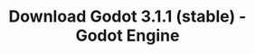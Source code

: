 ---
# Generated by /tools/generators/src/download_archive_generator !!! do not edit by hand !!!
title: 'Download Godot 3.1.1 (stable) - Godot Engine'
type: 'download/archive'
name: '3.1.1'
flavor: 'stable'
release_date: '2019-04-27T03:00:00-00:00'
release_notes: 'article/maintenance-release-godot-3-1-1/'
primaryPlatforms:
  - 'android.apk'
  - 'macos.universal'
  - 'windows.64'
  - 'linux_server.headless.64'
  - 'web'
  - 'templates'
links:
  android.apk:
    name: 'android.apk'
    title: 'Android'
    caption: 'Universal APK (ARM64 + ARMv7 + x86_64 + x86)'
    tags:
      - 'APK download'
      - 'ARM64/v7'
      - 'x86 (64 & 32 bit)'
    hosts:
      github_builds:
        regular: 'https://github.com/godotengine/godot-builds/releases/download/3.1.1-stable/Godot_v3.1.1-stable_android_editor.apk'
        mono: '#'
      github:
        regular: 'https://github.com/godotengine/godot/releases/download/3.1.1-stable/Godot_v3.1.1-stable_android_editor.apk'
        mono: '#'
  macos.universal:
    name: 'macos.universal'
    title: 'macOS'
    caption: 'Universal (x86_64 + Apple Silicon)'
    tags:
      - 'Intel/Apple Silicon'
      - '64 bit'
    hosts:
      github_builds:
        regular: 'https://github.com/godotengine/godot-builds/releases/download/3.1.1-stable/Godot_v3.1.1-stable_osx.universal.zip'
        mono: 'https://github.com/godotengine/godot-builds/releases/download/3.1.1-stable/Godot_v3.1.1-stable_mono_osx.universal.zip'
      github:
        regular: 'https://github.com/godotengine/godot/releases/download/3.1.1-stable/Godot_v3.1.1-stable_osx.universal.zip'
        mono: 'https://github.com/godotengine/godot/releases/download/3.1.1-stable/Godot_v3.1.1-stable_mono_osx.universal.zip'
  windows.64:
    name: 'windows.64'
    title: 'Windows'
    caption: 'Standard (x86_64)'
    tags:
      - '64 bit'
    hosts:
      github_builds:
        regular: 'https://github.com/godotengine/godot-builds/releases/download/3.1.1-stable/Godot_v3.1.1-stable_win64.exe.zip'
        mono: 'https://github.com/godotengine/godot-builds/releases/download/3.1.1-stable/Godot_v3.1.1-stable_mono_win64.zip'
      github:
        regular: 'https://github.com/godotengine/godot/releases/download/3.1.1-stable/Godot_v3.1.1-stable_win64.exe.zip'
        mono: 'https://github.com/godotengine/godot/releases/download/3.1.1-stable/Godot_v3.1.1-stable_mono_win64.zip'
  linux_server.headless.64:
    name: 'linux_server.headless.64'
    title: 'Linux Server'
    caption: 'Headless (x86_64)'
    tags:
      - '64 bit'
      - 'Headless'
    hosts:
      github_builds:
        regular: 'https://github.com/godotengine/godot-builds/releases/download/3.1.1-stable/Godot_v3.1.1-stable_linux_headless.64.zip'
        mono: 'https://github.com/godotengine/godot-builds/releases/download/3.1.1-stable/Godot_v3.1.1-stable_mono_linux_headless_64.zip'
      github:
        regular: 'https://github.com/godotengine/godot/releases/download/3.1.1-stable/Godot_v3.1.1-stable_linux_headless.64.zip'
        mono: 'https://github.com/godotengine/godot/releases/download/3.1.1-stable/Godot_v3.1.1-stable_mono_linux_headless_64.zip'
  web:
    name: 'web'
    title: 'Web editor'
    caption: ''
    tags:
      - 'Self-hosted'
      - 'Cross-platform'
    hosts:
      github_builds:
        regular: 'https://github.com/godotengine/godot-builds/releases/download/3.1.1-stable/Godot_v3.1.1-stable_web_editor.zip'
        mono: '#'
      github:
        regular: 'https://github.com/godotengine/godot/releases/download/3.1.1-stable/Godot_v3.1.1-stable_web_editor.zip'
        mono: '#'
  linux.64:
    name: 'linux.64'
    title: 'Linux'
    caption: 'Standard (x86_64)'
    tags:
      - '64 bit'
    hosts:
      github_builds:
        regular: 'https://github.com/godotengine/godot-builds/releases/download/3.1.1-stable/Godot_v3.1.1-stable_x11.64.zip'
        mono: 'https://github.com/godotengine/godot-builds/releases/download/3.1.1-stable/Godot_v3.1.1-stable_mono_x11_64.zip'
      github:
        regular: 'https://github.com/godotengine/godot/releases/download/3.1.1-stable/Godot_v3.1.1-stable_x11.64.zip'
        mono: 'https://github.com/godotengine/godot/releases/download/3.1.1-stable/Godot_v3.1.1-stable_mono_x11_64.zip'
  linux.32:
    name: 'linux.32'
    title: 'Linux'
    caption: 'Standard (x86)'
    tags:
      - '32 bit'
    hosts:
      github_builds:
        regular: 'https://github.com/godotengine/godot-builds/releases/download/3.1.1-stable/Godot_v3.1.1-stable_x11.32.zip'
        mono: 'https://github.com/godotengine/godot-builds/releases/download/3.1.1-stable/Godot_v3.1.1-stable_mono_x11_32.zip'
      github:
        regular: 'https://github.com/godotengine/godot/releases/download/3.1.1-stable/Godot_v3.1.1-stable_x11.32.zip'
        mono: 'https://github.com/godotengine/godot/releases/download/3.1.1-stable/Godot_v3.1.1-stable_mono_x11_32.zip'
  windows.32:
    name: 'windows.32'
    title: 'Windows'
    caption: 'Standard (x86)'
    tags:
      - '32 bit'
    hosts:
      github_builds:
        regular: 'https://github.com/godotengine/godot-builds/releases/download/3.1.1-stable/Godot_v3.1.1-stable_win32.exe.zip'
        mono: 'https://github.com/godotengine/godot-builds/releases/download/3.1.1-stable/Godot_v3.1.1-stable_mono_win32.zip'
      github:
        regular: 'https://github.com/godotengine/godot/releases/download/3.1.1-stable/Godot_v3.1.1-stable_win32.exe.zip'
        mono: 'https://github.com/godotengine/godot/releases/download/3.1.1-stable/Godot_v3.1.1-stable_mono_win32.zip'
  linux_server.64:
    name: 'linux_server.64'
    title: 'Linux Server'
    caption: 'Standard (x86_64)'
    tags:
      - '64 bit'
    hosts:
      github_builds:
        regular: 'https://github.com/godotengine/godot-builds/releases/download/3.1.1-stable/Godot_v3.1.1-stable_linux_server.64.zip'
        mono: 'https://github.com/godotengine/godot-builds/releases/download/3.1.1-stable/Godot_v3.1.1-stable_mono_linux_server_64.zip'
      github:
        regular: 'https://github.com/godotengine/godot/releases/download/3.1.1-stable/Godot_v3.1.1-stable_linux_server.64.zip'
        mono: 'https://github.com/godotengine/godot/releases/download/3.1.1-stable/Godot_v3.1.1-stable_mono_linux_server_64.zip'
  aar_library:
    name: 'aar_library'
    title: 'AAR library'
    caption: ''
    tags:
      - 'Android plugins'
      - 'Java'
      - 'Kotlin'
    hosts:
      github_builds:
        regular: 'https://github.com/godotengine/godot-builds/releases/download/3.1.1-stable/godot-lib.3.1.1.stable.release.aar'
        mono: 'https://github.com/godotengine/godot-builds/releases/download/3.1.1-stable/godot-lib.3.1.1.stable.mono.release.aar'
      github:
        regular: 'https://github.com/godotengine/godot/releases/download/3.1.1-stable/godot-lib.3.1.1.stable.release.aar'
        mono: 'https://github.com/godotengine/godot/releases/download/3.1.1-stable/godot-lib.3.1.1.stable.mono.release.aar'
  templates:
    name: 'templates'
    title: 'Export templates'
    caption: ''
    tags:
      - 'Used to export your games to all supported platforms'
    hosts:
      github_builds:
        regular: 'https://github.com/godotengine/godot-builds/releases/download/3.1.1-stable/Godot_v3.1.1-stable_export_templates.tpz'
        mono: 'https://github.com/godotengine/godot-builds/releases/download/3.1.1-stable/Godot_v3.1.1-stable_mono_export_templates.tpz'
      github:
        regular: 'https://github.com/godotengine/godot/releases/download/3.1.1-stable/Godot_v3.1.1-stable_export_templates.tpz'
        mono: 'https://github.com/godotengine/godot/releases/download/3.1.1-stable/Godot_v3.1.1-stable_mono_export_templates.tpz'
---
